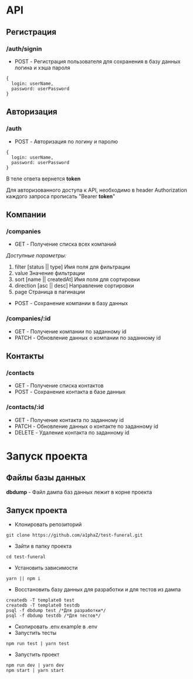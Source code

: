 # API

## Регистрация
### /auth/signin
- POST - Регистрация пользователя для сохранения в базу данных логина и хэша пароля
```
{
  login: userName,
  password: userPassword
}
```

## Авторизация
### /auth
- POST - Авторизация по логину и паролю
```
{
  login: userName,
  password: userPassword
}
```
В теле ответа вернется **token**

Для авторизованного доступа к API, необходимо в header Authorization каждого запроса прописать "Bearer **token**"

## Компании
### /companies
- GET - Получение списка всех компаний

*Доступные параметры:*
1. filter [status || type] Имя поля для фильтрации
2. value Значение фильтрации
2. sort [name || createdAt] Имя поля для сортировки
3. direction [asc || desc] Направление сортировки
4. page Страница в пагинации

- POST - Сохранение компании в базу данных

### /companies/:id
- GET - Получение компании по заданному id
- PATCH - Обновление данных о компании по заданному id

## Контакты
### /contacts
- GET - Получение списка контактов
- POST - Сохранение контакта в базе данных

### /contacts/:id
- GET - Получение контакта по заданному id
- PATCH - Обновление данных о контакте по заданному id
- DELETE - Удаление контакта по заданному id

# Запуск проекта

## Файлы базы данных
**dbdump** - Файл дампа баз данных лежит в корне проекта

## Запуск проекта
- Клонировать репозиторий 
```
git clone https://github.com/a1phaZ/test-funeral.git
```
- Зайти в папку проекта
```
cd test-funeral
```
- Установить зависимости
```
yarn || npm i
```
- Восстановить базу данных для разработки и для тестов из дампа
```
createdb -T template0 test
createdb -T template0 testdb
psql -f dbdump test /*Для разработки*/
psql -f dbdump testdb /*Для тестов*/
```
- Скопировать .env.example в .env
- Запустить тесты
```
npm run test | yarn test
```
- Запустить проект
```
npm run dev | yarn dev
npm start | yarn start
```
